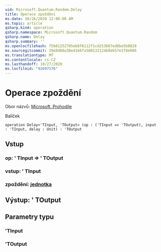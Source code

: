 ```yaml
---
uid: Microsoft.Quantum.Random.Delay
title: Operace zpoždění
ms.date: 10/26/2020 12:00:00 AM
ms.topic: article
qsharp.kind: operation
qsharp.namespace: Microsoft.Quantum.Random
qsharp.name: Delay
qsharp.summary: ''
ms.openlocfilehash: f5b61252705eb8f6112f1cd253607ed8be5b8828
ms.sourcegitcommit: 29e0d88a30e4166fa580132124b0eb57e1f0e986
ms.translationtype: MT
ms.contentlocale: cs-CZ
ms.lasthandoff: 10/27/2020
ms.locfileid: "92697576"
---
```

# <a name="delay-operation"></a>Operace zpoždění

Obor názvů: [Microsoft. Prohodile](xref:Microsoft.Quantum.Random)

Balíček [](https://nuget.org/packages/)




```qsharp
operation Delay<'TInput, 'TOutput> (op : ('TInput => 'TOutput), input : 'TInput, delay : Unit) : 'TOutput
```


## <a name="input"></a>Vstup

### <a name="op--tinput--toutput"></a>op: ' TInput => ' TOutput 




### <a name="input--tinput"></a>vstup: ' TInput




### <a name="delay--unit"></a>zpoždění: [jednotka](xref:microsoft.quantum.lang-ref.unit)





## <a name="output--toutput"></a>Výstup: ' TOutput



## <a name="type-parameters"></a>Parametry typu

### <a name="tinput"></a>'TInput


### <a name="toutput"></a>'TOutput

